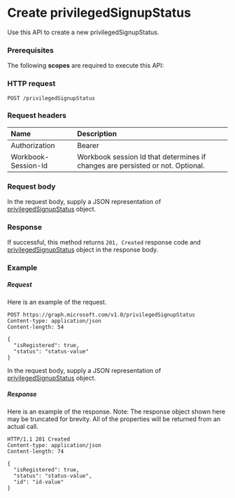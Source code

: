 # Create privilegedSignupStatus

Use this API to create a new privilegedSignupStatus.
### Prerequisites
The following **scopes** are required to execute this API: 
### HTTP request
<!-- { "blockType": "ignored" } -->
```http
POST /privilegedSignupStatus

```
### Request headers
| Name       | Description|
|:---------------|:----------|
| Authorization  | Bearer <code>|
| Workbook-Session-Id  | Workbook session Id that determines if changes are persisted or not. Optional.|

### Request body
In the request body, supply a JSON representation of [privilegedSignupStatus](../resources/privilegedsignupstatus.md) object.


### Response
If successful, this method returns `201, Created` response code and [privilegedSignupStatus](../resources/privilegedsignupstatus.md) object in the response body.

### Example
##### Request
Here is an example of the request.
<!-- {
  "blockType": "request",
  "name": "create_privilegedsignupstatus_from_privilegedsignupstatus"
}-->
```http
POST https://graph.microsoft.com/v1.0/privilegedSignupStatus
Content-type: application/json
Content-length: 54

{
  "isRegistered": true,
  "status": "status-value"
}
```
In the request body, supply a JSON representation of [privilegedSignupStatus](../resources/privilegedsignupstatus.md) object.
##### Response
Here is an example of the response. Note: The response object shown here may be truncated for brevity. All of the properties will be returned from an actual call.
<!-- {
  "blockType": "response",
  "truncated": true,
  "@odata.type": "microsoft.graph.privilegedSignupStatus"
} -->
```http
HTTP/1.1 201 Created
Content-type: application/json
Content-length: 74

{
  "isRegistered": true,
  "status": "status-value",
  "id": "id-value"
}
```

<!-- uuid: 8fcb5dbc-d5aa-4681-8e31-b001d5168d79
2015-10-25 14:57:30 UTC -->
<!-- {
  "type": "#page.annotation",
  "description": "Create privilegedSignupStatus",
  "keywords": "",
  "section": "documentation",
  "tocPath": ""
}-->